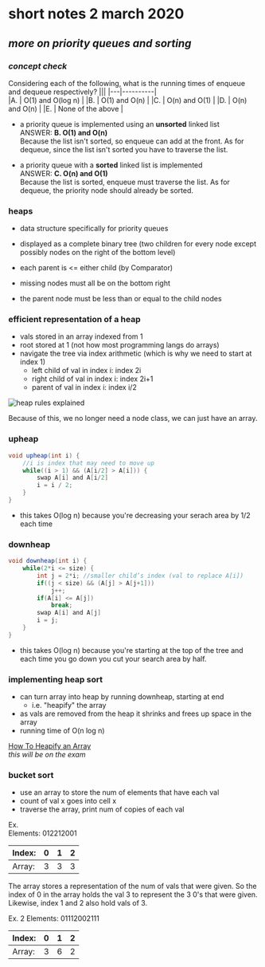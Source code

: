 # short notes 2 march 2020
## _more on priority queues and sorting_

### _concept check_
Considering each of the following, what is the running times of enqueue and dequeue respectively?
|||
|---|----------|   
|A. | O(1) and O(log n) |
|B. | O(1) and O(n) |
|C. | O(n) and O(1) |
|D. | O(n) and O(n) |
|E. | None of the above |
    
- a priority queue is implemented using an **unsorted** linked list    
ANSWER: **B. O(1) and O(n)**    
Because the list isn't sorted, so enqueue can add at the front.
 As for dequeue, since the list isn't sorted you have to traverse the list.
    
- a priority queue with a **sorted** linked list is implemented    
ANSWER: **C. O(n) and O(1)**    
Because the list is sorted, enqueue must traverse the list.
 As for dequeue, the priority node should already be sorted.

### heaps
- data structure specifically for priority queues
- displayed as a complete binary tree (two
 children for every node except possibly nodes
 on the right of the bottom level)
    
- each parent is <= either child (by Comparator)
- missing nodes must all be on the bottom right
- the parent node must be less than or equal to the child nodes

### efficient representation of a heap
- vals stored in an array indexed from 1
- root stored at 1 (not how most programming langs do arrays)
- navigate the tree via index arithmetic (which is why we need to start at index 1)
	- left child of val in index i: index 2i
	- right child of val in index i: index 2i+1
	- parent of val in index i: index i/2
    
![heap rules explained](https://i.ytimg.com/vi/W81Qzuz4qH0/maxresdefault.jpg)
    
Because of this, we no longer need a node class, we can just have an array.
    
### upheap
```java
void upheap(int i) {
    //i is index that may need to move up
    while((i > 1) && (A[i/2] > A[i])) {
        swap A[i] and A[i/2]
        i = i / 2;
    }
}
```
- this takes O(log n) because you're decreasing your serach area by 1/2 each time

### downheap
```java
void downheap(int i) {
    while(2*i <= size) {
        int j = 2*i; //smaller child’s index (val to replace A[i])
        if((j < size) && (A[j] > A[j+1]))
            j++;
        if(A[i] <= A[j])
            break;
        swap A[i] and A[j]
        i = j;
    }
}
```
- this takes O(log n) because you're starting at the top of the tree and each time you go down you cut
 your search area by half.

### implementing heap sort
- can turn array into heap by running downheap, starting at end
	- i.e. "heapify" the array
- as vals are removed from the heap it shrinks
 and frees up space in the array
- running time of O(n log n)
    
[How To Heapify an Array](https://www.codespeedy.com/building-heap-from-an-array-in-java/)    
_this will be on the exam_
    

### bucket sort
- use an array to store the num of elements that have each val
- count of val x goes into cell x
- traverse the array, print num of copies of each val
    
Ex.    
Elements: 012212001    
    
|Index:   |0|1|2|
|---|---|---|---|
|Array:   |3|3|3|
    
The array stores a representation of the num of vals that were given.
 So the index of 0 in the array holds the val 3 to represent the 3 0's that were given.
 Likewise, index 1 and 2 also hold vals of 3.
    
Ex. 2
Elements: 01112002111
    
|Index:   |0|1|2|
|---|---|---|---|
|Array:   |3|6|2|
